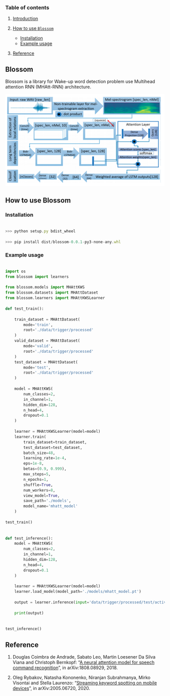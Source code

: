 ### Table of contents

1. [Introduction](#introduction)
2. [How to use `Blossom`](#how_to_use)
    - [Installation](#installation)
    - [Example usage](#usage)

3. [Reference](#reference)




## <a name='introduction'></a> Blossom

Blossom is a library for Wake-up word detection problem use Multihead attention RNN (MHAtt-RNN) architecture. 

<img src="./docs/imgs/proposed_architecture.png" alt="drawing" width="700"/>


## <a name='how_to_use'></a> How to use Blossom

### Installation <a name='installation'></a>

```js

>>> python setup.py bdist_wheel

>>> pip install dist/blossom-0.0.1-py3-none-any.whl 

```

### <a name='usage'></a> Example usage


```py

import os
from blossom import learners

from blossom.models import MHAttKWS
from blossom.datasets import MHAttDataset
from blossom.learners import MHAttKWSLearner

def test_train():

    train_dataset = MHAttDataset(
        mode='train',
        root='./data/trigger/processed'
    )
    valid_dataset = MHAttDataset(
        mode='valid',
        root='./data/trigger/processed'
    )
    test_dataset = MHAttDataset(
        mode='test',
        root='./data/trigger/processed'
    )

    model = MHAttKWS(
        num_classes=2,
        in_channel=1,
        hidden_dim=128,
        n_head=4,
        dropout=0.1
    )

    learner = MHAttKWSLearner(model=model)
    learner.train(
        train_dataset=train_dataset,
        test_dataset=test_dataset,
        batch_size=48,
        learning_rate=1e-4,
        eps=1e-8,
        betas=(0.9, 0.999),
        max_steps=5,
        n_epochs=1,
        shuffle=True,
        num_workers=8,
        view_model=True,
        save_path='./models',
        model_name='mhatt_model'
    )
    
test_train()


def test_inference():
    model = MHAttKWS(
        num_classes=2,
        in_channel=1,
        hidden_dim=128,
        n_head=4,
        dropout=0.1
    )

    learner = MHAttKWSLearner(model=model)
    learner.load_model(model_path='./models/mhatt_model.pt')

    output = learner.inference(input='data/trigger/processed/test/active/5c8af87a_nohash_3.wav')

    print(output)


test_inference()


```


## <a name='reference'></a> Reference

1. Douglas Coimbra de Andrade, Sabato Leo, Martin Loesener Da Silva Viana and Christoph Bernkopf: “[A neural attention model for speech command recognition](https://arxiv.org/abs/1808.08929)”, in arXiv:1808.08929, 2018.

2. Oleg Rybakov, Natasha Kononenko, Niranjan Subrahmanya, Mirko Visontai and Stella Laurenzo: “[Streaming keyword spotting on mobile devices](https://arxiv.org/abs/2005.06720)”, in arXiv:2005.06720, 2020.

